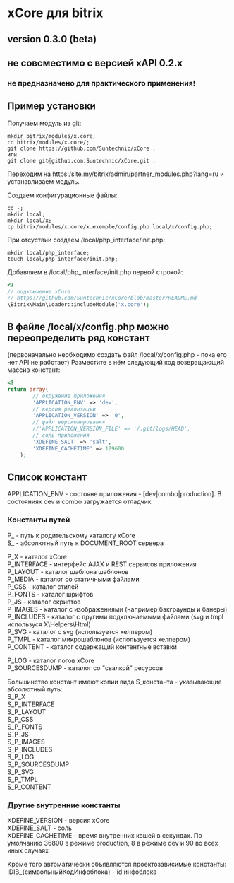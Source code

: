 # xCore для bitrix

## version 0.3.0 (beta)

## не совсместимо с версией xAPI 0.2.x

### не предназначено для практического применения!

## Пример установки

Получаем модуль из git:
```
mkdir bitrix/modules/x.core;  
cd bitrix/modules/x.core/;  
git clone https://github.com/Suntechnic/xCore .
или
git clone git@github.com:Suntechnic/xCore.git .
```

Переходим на https:/site.my/bitrix/admin/partner_modules.php?lang=ru и устанавливаем модуль.

Создаем конфигурационные файлы:
```
cd -;
mkdir local;
mkdir local/x;
cp bitrix/modules/x.core/x.exemple/config.php local/x/config.php;  
```

При отсуствии создаем /local/php_interface/init.php:
```
mkdir local/php_interface;
touch local/php_interface/init.php;  
```

Добавляем в /local/php_interface/init.php первой строкой:
```php
<?  
// подключение xCore  
// https://github.com/Suntechnic/xCore/blob/master/README.md  
\Bitrix\Main\Loader::includeModule('x.core');
```


## В файле /local/x/config.php можно переопределить ряд констант
(первоначально необходимо создать файл /local/x/config.php - пока его нет API не работает)
Разместите в нём следующий код возвращающий массив констант:  
```php
<?  
return array(  
        // окружение приложения  
        'APPLICATION_ENV' => 'dev',  
        // версия реализации  
        'APPLICATION_VERSION' => '0',  
        // файл версионирования  
        //'APPLICATION_VERSION_FILE' => '/.git/logs/HEAD',  
        // соль приложения  
        'XDEFINE_SALT' => 'salt',  
        'XDEFINE_CACHETIME' => 129600  
    );
```  

## Список констант

APPLICATION_ENV - состояне приложения - [dev|combo|production]. В состояниях dev и combo загружается отладчик  
  
### Константы путей

P_ - путь к родительскому каталогу xCore  
S_ - абсолютный путь к DOCUMENT_ROOT сервера  
  
P_X - каталог xCore  
P_INTERFACE - интерфейс AJAX и REST сервисов приложения  
P_LAYOUT - каталог шаблона шаблонов  
P_MEDIA - каталог со статичными файлами  
P_CSS - каталог стилей  
P_FONTS - каталог шрифтов  
P_JS - каталог скриптов  
P_IMAGES - каталог с изображениями (например бэкграунды и банеры)  
P_INCLUDES - каталог с другими подключаемыми файлами (svg и tmpl используся X\Helpers\Html)  
    P_SVG - каталог с svg (используется хелпером)  
    P_TMPL - каталог микрошаблонов (используется хелпером)  
    P_CONTENT - каталог содержащий контентные вставки
    
P_LOG - каталог логов xCore  
P_SOURCESDUMP - каталог со "свалкой" ресурсов  


Большинство констант имеют копии вида S_константа - указывающие абсолютный путь:  
S_P_X  
S_P_INTERFACE  
S_P_LAYOUT  
S_P_CSS  
S_P_FONTS  
S_P_JS  
S_P_IMAGES  
S_P_INCLUDES  
S_P_LOG  
S_P_SOURCESDUMP  
S_P_SVG  
S_P_TMPL  
S_P_CONTENT  

### Другие внутренние константы  
XDEFINE_VERSION - версия xCore  
XDEFINE_SALT - соль  
XDEFINE_CACHETIME - время внутренних кэшей в секундах. По умолчанию 36800 в режиме production, 8 в режиме dev и 90 во всех иных случаях
  
Кроме того автоматически объявляются проектозависимые константы:  
IDIB_{символьныйКодИнфоблока} - id инфоблока
